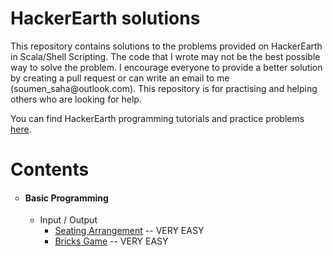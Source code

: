 <!DOCTYPE html>
<html>
<body>

<h1>HackerEarth solutions</h1>

<p>
This repository contains solutions to the problems provided on HackerEarth in Scala/Shell Scripting. The code that I wrote may not be the best possible way to solve the problem. I encourage everyone to provide a better solution by creating a pull request or can write an email to me (soumen_saha@outlook.com). This repository is for practising and helping others who are looking for help.

You can find HackerEarth programming tutorials and practice problems <a href="https://www.hackerearth.com/practice/">here</a>.
</p>

<h1>Contents</h1>
<ul style="list-style-type: circle;">
<li>
<h4>Basic Programming</h4>
<ul>
<li>Input / Output
<ul>
<li><a href="https://www.hackerearth.com/practice/basic-programming/input-output/basics-of-input-output/practice-problems/algorithm/seating-arrangement-1/">Seating Arrangement</a>&nbsp;-- VERY EASY</li>
<li><a href="https://www.hackerearth.com/practice/basic-programming/input-output/basics-of-input-output/practice-problems/algorithm/bricks-game-5140869d/">Bricks Game</a> -- VERY EASY</li>
</ul>
</li>
</ul>
</li>
</ul>





</body>
</html>



